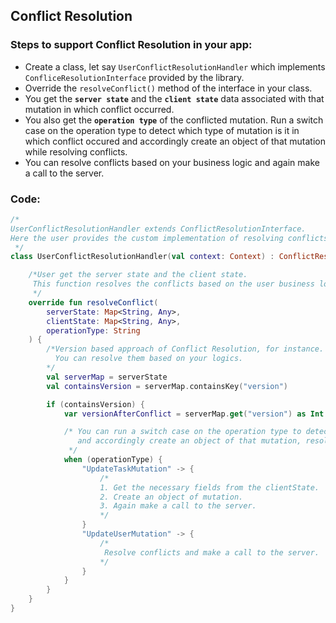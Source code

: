 ## Conflict Resolution 

### Steps to support Conflict Resolution in your app:

- Create a class, let say `UserConflictResolutionHandler` which implements `ConfliceResolutionInterface` provided by the library.
- Override the `resolveConflict()` method of the interface in your class.
- You get the **`server state`** and the **`client state`** data associated with that mutation in which conflict occurred.
- You also get the **`operation type`** of the conflicted mutation. Run a switch case on the operation type to detect which type of mutation is it in which conflict occured and accordingly create an object of that mutation while resolving conflicts.
- You can resolve conflicts based on your business logic and again make a call to the server.

### Code:

```kotlin
/*
UserConflictResolutionHandler extends ConflictResolutionInterface.
Here the user provides the custom implementation of resolving conflicts.
 */
class UserConflictResolutionHandler(val context: Context) : ConflictResolutionInterface {

    /*User get the server state and the client state.
     This function resolves the conflicts based on the user business logic.
     */
    override fun resolveConflict(
        serverState: Map<String, Any>,
        clientState: Map<String, Any>,
        operationType: String
    ) {
        /*Version based approach of Conflict Resolution, for instance.
          You can resolve them based on your logics.
        */
        val serverMap = serverState
        val containsVersion = serverMap.containsKey("version")

        if (containsVersion) {
            var versionAfterConflict = serverMap.get("version") as Int + 1

            /* You can run a switch case on the operation type to detect which type of mutation is it in which conflict occured
               and accordingly create an object of that mutation, resolve conflict and make a server call with it.
             */
            when (operationType) {           
                "UpdateTaskMutation" -> {
                    /* 
                    1. Get the necessary fields from the clientState.
                    2. Create an object of mutation.
                    3. Again make a call to the server.
                    */
                }              
                "UpdateUserMutation" -> {
                    /* 
                     Resolve conflicts and make a call to the server.
                    */
                }
            }
        }
    }
}
```
